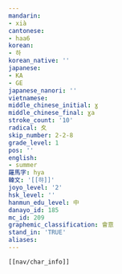 ```yaml
---
mandarin:
- xià
cantonese:
- haa6
korean:
- 하
korean_native: ''
japanese:
- KA
- GE
japanese_nanori: ''
vietnamese:
middle_chinese_initial: ɣ
middle_chinese_final: ɣa
stroke_count: '10'
radical: 夊
skip_number: 2-2-8
grade_level: 1
pos: ''
english:
- summer
羅馬字: hya
韓文: '[[햐]]'
joyo_level: '2'
hsk_level: ''
hanmun_edu_level: 中
danayo_id: 185
mc_id: 209
graphemic_classification: 會意
stand_in: 'TRUE'
aliases:
---
```

```meta-bind-embed
[[nav/char_info]]
```